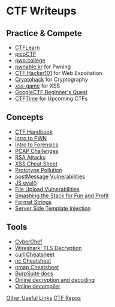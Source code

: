 # CTF Writeups

## Practice & Compete

- [CTFLearn](https://ctflearn.com)
- [picoCTF](https://play.picoctf.org/practice)
- [pwn.college](https://pwn.college)
- [pwnable.kr](https://pwnable.kr/) for Pwning
- [CTF.Hacker101](https://ctf.hacker101.com/) for Web Expoitation
- [Cryptohack](https://cryptohack.org/challenges/) for Cryptography
- [xss-game](https://xss-game.appspot.com/) for XSS
- [GoogleCTF Beginner's Quest](https://capturetheflag.withgoogle.com/beginners-quest)
- [CTFTime](https://ctftime.org/) for Upcoming CTFs

## Concepts

- [CTF Handbook](https://ctf101.org/)
- [Intro to PWN](https://lnwatson.co.uk/posts/pwn-challenges/)
- [Intro to Forensics](https://infosecwriteups.com/beginners-ctf-guide-finding-hidden-data-in-images-e3be9e34ae0d)
- [PCAP Challenges](https://www.packetsafari.com/blog/2023/01/13/ctf-pcap-challenges/)
- [RSA Attacks](https://www.ams.org/notices/199902/boneh.pdf)
- [XSS Cheat Sheet](https://portswigger.net/web-security/cross-site-scripting/cheat-sheet)
- [Prototype Pollution](https://learn.snyk.io/lesson/prototype-pollution/)
- [postMessage Vulnerabilities](https://docs.ioin.in/writeup/www.exploit-db.com/_docs_40287_pdf/index.pdf)
- [JS eval()](https://blog.brownplt.org/2012/10/21/js-eval.html)
- [File Upload Vulnerabilities](https://portswigger.net/web-security/file-upload)
- [Smashing the Stack for Fun and Profit](https://inst.eecs.berkeley.edu/~cs161/fa08/papers/stack_smashing.pdf)
- [Format Strings](https://axcheron.github.io/exploit-101-format-strings/)
- [Server Side Template Injection](https://medium.com/@bdemir/a-pentesters-guide-to-server-side-template-injection-ssti-c5e3998eae68)

## Tools

- [CyberChef](https://gchq.github.io/CyberChef/)
- [Wireshark: TLS Decryption](https://wiki.wireshark.org/TLS)
- [curl Cheatsheet](https://devhints.io/curl)
- [nc Cheatsheet](https://quickref.me/nc)
- [nmap Cheatsheet](https://hackertarget.com/nmap-cheatsheet-a-quick-reference-guide/)
- [BurpSuite docs](https://portswigger.net/burp/documentation)
- [Online decryption and decoding](https://cryptii.com/)
- [Online decompiler](https://dogbolt.org/)


[Other Useful Links](https://medium.com/technology-hits/capture-the-flag-ctf-resources-for-beginners-9394ee2ea07a#2e91)
[CTF Repos](https://github.com/stars/harshit-jain52/lists/ctf-black-flag)
